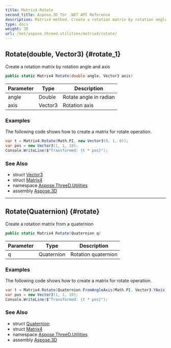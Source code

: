 ```yaml
---
title: Matrix4.Rotate
second_title: Aspose.3D for .NET API Reference
description: Matrix4 method. Create a rotation matrix by rotation angle and axis
type: docs
weight: 30
url: /net/aspose.threed.utilities/matrix4/rotate/
---
```

## Rotate(double, Vector3) {#rotate_1}

Create a rotation matrix by rotation angle and axis

```csharp
public static Matrix4 Rotate(double angle, Vector3 axis)
```

| Parameter | Type | Description |
| --- | --- | --- |
| angle | Double | Rotate angle in radian |
| axis | Vector3 | Rotation axis |

### Examples

The following code shows how to create a matrix for rotate operation.

```csharp
var t = Matrix4.Rotate(Math.PI, new Vector3(0, 1, 0));
var pos = new Vector3(1, 1, 10);
Console.WriteLine($"Transformed: {t * pos}");
```

### See Also

* struct [Vector3](../../vector3/)
* struct [Matrix4](../)
* namespace [Aspose.ThreeD.Utilities](../../../aspose.threed.utilities/)
* assembly [Aspose.3D](../../../)

---

## Rotate(Quaternion) {#rotate}

Create a rotation matrix from a quaternion

```csharp
public static Matrix4 Rotate(Quaternion q)
```

| Parameter | Type | Description |
| --- | --- | --- |
| q | Quaternion | Rotation quaternion |

### Examples

The following code shows how to create a matrix for rotate operation.

```csharp
var t = Matrix4.Rotate(Quaternion.FromAngleAxis(Math.PI, Vector3.YAxis));
var pos = new Vector3(1, 1, 10);
Console.WriteLine($"Transformed: {t * pos}");
```

### See Also

* struct [Quaternion](../../quaternion/)
* struct [Matrix4](../)
* namespace [Aspose.ThreeD.Utilities](../../../aspose.threed.utilities/)
* assembly [Aspose.3D](../../../)


